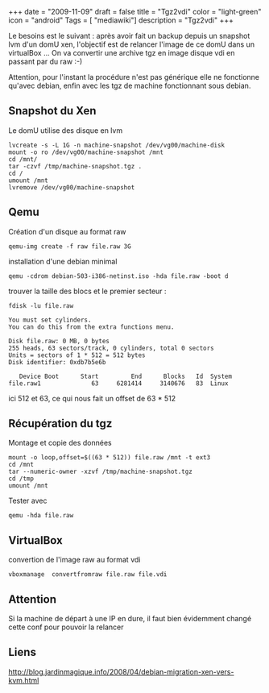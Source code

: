 +++
date = "2009-11-09"
draft = false
title = "Tgz2vdi"
color = "light-green"
icon = "android"
Tags = [ "mediawiki"]
description = "Tgz2vdi"
+++

Le besoins est le suivant : après avoir fait un backup depuis un
snapshot lvm d'un domU xen, l'objectif est de relancer l'image de ce
domU dans un virtualBox ... On va convertir une archive tgz en image
disque vdi en passant par du raw :-)

Attention, pour l'instant la procédure n'est pas générique elle ne
fonctionne qu'avec debian, enfin avec les tgz de machine fonctionnant
sous debian.

Snapshot du Xen
---------------

Le domU utilise des disque en lvm

    lvcreate -s -L 1G -n machine-snapshot /dev/vg00/machine-disk
    mount -o ro /dev/vg00/machine-snapshot /mnt
    cd /mnt/
    tar -czvf /tmp/machine-snapshot.tgz .
    cd /
    umount /mnt
    lvremove /dev/vg00/machine-snapshot

Qemu
----

Création d'un disque au format raw

    qemu-img create -f raw file.raw 3G

installation d'une debian minimal

    qemu -cdrom debian-503-i386-netinst.iso -hda file.raw -boot d

trouver la taille des blocs et le premier secteur :

    fdisk -lu file.raw 

    You must set cylinders.
    You can do this from the extra functions menu.

    Disk file.raw: 0 MB, 0 bytes
    255 heads, 63 sectors/track, 0 cylinders, total 0 sectors
    Units = sectors of 1 * 512 = 512 bytes
    Disk identifier: 0xdb7b5e6b

       Device Boot      Start         End      Blocks   Id  System
    file.raw1              63     6281414     3140676   83  Linux

ici 512 et 63, ce qui nous fait un offset de 63 \* 512

Récupération du tgz
-------------------

Montage et copie des données

    mount -o loop,offset=$((63 * 512)) file.raw /mnt -t ext3
    cd /mnt
    tar --numeric-owner -xzvf /tmp/machine-snapshot.tgz
    cd /tmp
    umount /mnt

Tester avec

    qemu -hda file.raw

VirtualBox
----------

convertion de l'image raw au format vdi

    vboxmanage  convertfromraw file.raw file.vdi

Attention
---------

Si la machine de départ à une IP en dure, il faut bien évidemment changé
cette conf pour pouvoir la relancer

Liens
-----

<http://blog.jardinmagique.info/2008/04/debian-migration-xen-vers-kvm.html>
